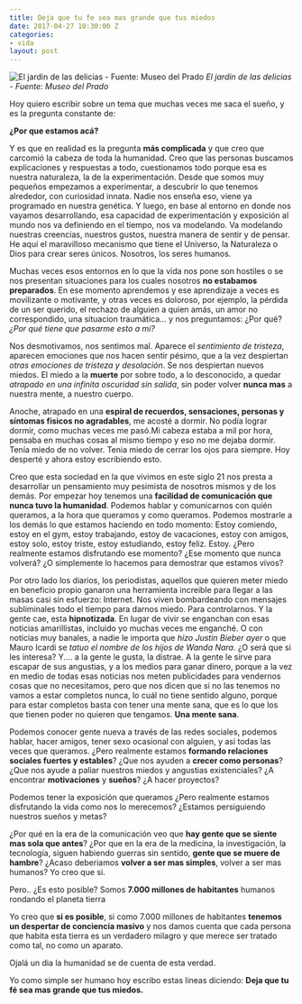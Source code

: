 ```yaml
---
title: Deja que tu fe sea mas grande que tus miedos
date: 2017-04-27 10:30:00 Z
categories:
- vida
layout: post
---
```


![El jardin de las delicias - Fuente: Museo del Prado]({{site.url}}/assets/el-jardin-de-las-delicias.jpg)
*El jardin de las delicias - Fuente: Museo del Prado*


Hoy quiero escribir sobre un tema que muchas veces me saca el sueño, y es la pregunta constante de:

**¿Por que estamos acá?**

Y es que en realidad es la pregunta **más complicada** y que creo que carcomió la cabeza de toda la humanidad.
Creo que las personas buscamos explicaciones y respuestas a todo, cuestionamos todo porque esa es nuestra naturaleza, la de la experimentación. Desde que somos muy pequeños empezamos a experimentar, a descubrir lo que tenemos alrededor, con curiosidad innata. Nadie nos enseña eso, viene ya programado en nuestra genética. Y luego, en base al entorno en donde nos vayamos desarrollando, esa capacidad de experimentación y exposición al mundo nos va definiendo en el tiempo, nos va modelando. Va modelando nuestras creencias, nuestros gustos, nuestra manera de sentir y de pensar. He aquí el maravilloso mecanismo que tiene el Universo, la Naturaleza o Dios para crear seres únicos. Nosotros, los seres humanos.

Muchas veces esos entornos en lo que la vida nos pone son hostiles o se nos presentan situaciones para los cuales nosotros **no estabamos preparados**. En ese momento aprendemos y ese aprendizaje a veces es movilizante o motivante, y otras veces es doloroso, por ejemplo, la pérdida de un ser querido, el rechazo de alguien a quien amás, un amor no correspondido, una situacion traumática... y nos preguntamos: ¿Por qué? *¿Por qué tiene que pasarme esto a mi?*

Nos desmotivamos, nos sentimos mal. Aparece el *sentimiento de tristeza*, aparecen emociones que nos hacen sentir pésimo, que a la vez despiertan *otras emociones de tristeza y desolación*. Se nos despiertan nuevos miedos. El miedo a la **muerte** por sobre todo, a lo desconocido, a quedar *atrapado en una infinita oscuridad sin salida*, sin poder volver **nunca mas** a nuestra mente, a nuestro cuerpo.

Anoche, atrapado en una **espiral de recuerdos, sensaciones, personas y síntomas fisicos no agradables**, me acosté a dormir. No podía lograr dormir, como muchas veces me pasó.Mi cabeza estaba a mil por hora, pensaba en muchas cosas al mismo tiempo y eso no me dejaba dormir. Tenía miedo de no volver. Tenia miedo de cerrar los ojos para siempre. Hoy desperté y ahora estoy escribiendo esto.

Creo que esta sociedad en la que vivimos en este siglo 21 nos presta a desarrollar un pensamiento muy pesimista de nosotros mismos y de los demás. Por empezar hoy tenemos una **facilidad de comunicación que nunca tuvo la humanidad**. Podemos hablar y comunicarnos con quién queramos, a la hora que queramos y como queramos. Podemos mostrarle a los demás lo que estamos haciendo en todo momento: Estoy comiendo, estoy en el gym, estoy trabajando, estoy de vacaciones, estoy con amigos, estoy solo, estoy triste, estoy estudiando, estoy feliz. Estoy. ¿Pero realmente estamos disfrutando ese momento? ¿Ese momento que nunca volverá? ¿O simplemente lo hacemos para demostrar que estamos vivos?

Por otro lado los diarios, los periodistas, aquellos que quieren meter miedo en beneficio propio ganaron una herramienta increible para llegar a las masas casi sin esfuerzo: Internet. Nos viven bombardeando con mensajes subliminales todo el tiempo para darnos miedo. Para controlarnos. Y la gente cae, esta **hipnotizada**. En lugar de vivir se enganchan con esas noticias amarillistas, incluido yo muchas veces me enganché. O con noticias muy banales, a nadie le importa que *hizo Justin Bieber ayer* o que Mauro Icardi se *tatuo el nombre de los hijos de Wanda Nara*. ¿O será que si les interesa? Y.... a la gente le gusta, la distrae. A la gente le sirve para escapar de sus angustias, y a los medios para ganar dinero, porque a la vez en medio de todas esas noticias nos meten publicidades para vendernos cosas que no necesitamos, pero que nos dicen que si no las tenemos no vamos a estar completos nunca, lo cuál no tiene sentido alguno, porque para estar completos basta con tener una mente sana, que es lo que los que tienen poder no quieren que tengamos. **Una mente sana**.

Podemos conocer gente nueva a través de las redes sociales, podemos hablar, hacer amigos, tener sexo ocasional con alguien, y asi todas las veces que queramos. ¿Pero realmente estamos **formando relaciones sociales fuertes y estables**? ¿Que nos ayuden a **crecer como personas**? ¿Que nos ayude a paliar nuestros miedos y angustias existenciales? ¿A encontrar **motivaciones** y **sueños**? ¿A hacer proyectos?

Podemos tener la exposición que queramos ¿Pero realmente estamos disfrutando la vida como nos lo merecemos? ¿Estamos persiguiendo nuestros sueños y metas?

¿Por qué en la era de la comunicación veo que **hay gente que se siente mas sola que antes**? ¿Por que en la era de la medicina, la investigación, la tecnología, siguen habiendo guerras sin sentido, **gente que se muere de hambre**? ¿Acaso deberiamos **volver a ser mas simples**, volver a ser mas humanos? Yo creo que si.

Pero.. ¿Es esto posible? Somos **7.000 millones de habitantes** humanos rondando el planeta tierra

Yo creo que **si es posible**, si como 7.000 millones de habitantes **tenemos un despertar de conciencia masivo** y nos damos cuenta que cada persona que habita esta tierra es un verdadero milagro y que merece ser tratado como tal, no como un aparato.

Ojalá un dia la humanidad se de cuenta de esta verdad.

Yo como simple ser humano hoy escribo estas lineas diciendo: **Deja que tu fé sea mas grande que tus miedos.**
